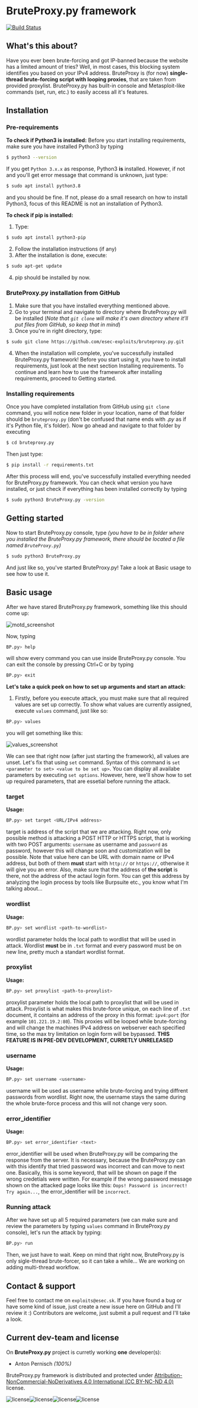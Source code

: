 # BruteProxy.py framework

[![Build Status](https://travis-ci.com/esec-exploits/bruteproxy.py.svg?branch=main)](https://travis-ci.com/esec-exploits/bruteproxy.py)

## What's this about?
Have you ever been brute-forcing and got IP-banned because the website has a limited amount of tries? Well, in most cases, this blocking system identifies you based on your IPv4 address. BruteProxy is (for now) **single-thread brute-forcing script with looping proxies**, that are taken from provided proxylist. BruteProxy.py has built-in console and Metasploit-like commands (set, run, etc.) to easily access all it's features.
	
## Installation

### Pre-requirements
**To check if Python3 is installed:**
Before you start installing requirements, make sure you have installed Python3 by typing
```sh
$ python3 --version
```
If you get `Python 3.x.x` as response, Python3 **is** installed. However, if not and you'll get error message that command is unknown, just type:
```sh
$ sudo apt install python3.8
```
and you should be fine. If not, please do a small research on how to install Python3, focus of this README is not an installation of Python3.

**To check if pip is installed:**
1. Type:
```sh
$ sudo apt install python3-pip
```
2. Follow the installation instructions (if any)
3. After the installation is done, execute:
```sh
$ sudo apt-get update
```
4. pip should be installed by now.

### BruteProxy.py installation from GitHub
1. Make sure that you have installed everything mentioned above.
2. Go to your terminal and navigate to directory where BruteProxy.py will be installed (*Note that `git clone` will make it's own directory where it'll put files from GitHub, so keep that in mind*)
3. Once you're in right directory, type:
```sh
$ sudo git clone https://github.com/esec-exploits/bruteproxy.py.git
```
4. When the installation will complete, you've successfully installed BruteProxy.py framework! Before you start using it, you have to install requirements, just look at the next section Installing requirements. To continue and learn how to use the framewrok after installing requirements, proceed to Getting started.

### Installing requirements
Once you have completed installation from GitHub using `git clone` command, you will notice new folder in your location, name of that folder should be `bruteproxy.py` (don't be confused that name ends with *.py* as if it's Python file, it's folder). Now go ahead and navigate to that folder by executing
```sh
$ cd bruteproxy.py
```
Then just type:
```sh
$ pip install -r requirements.txt
```
After this process will end, you've successfully installed everything needed for BruteProxy.py framework. You can check what version you have installed, or just check if everything has been installed correctly by typing
```sh
$ sudo python3 BruteProxy.py -version
```

## Getting started
Now to start BruteProxy.py console, type *(you have to be in folder where you installed the BruteProxy.py framework, there should be located a file named `BruteProxy.py`)*
```sh
$ sudo python3 BruteProxy.py
```

And just like so, you've started BruteProxy.py! Take a look at Basic usage to see how to use it.

## Basic usage
After we have stared BruteProxy.py framework, something like this should come up:

![motd_screenshot](https://i.imgur.com/B4DAl60.png)

Now, typing
```sh
BP.py> help
```
will show every command you can use inside BruteProxy.py console. You can exit the console by pressing Ctrl+C or by typing
```sh
BP.py> exit
```

**Let's take a quick peek on how to set up arguments and start an attack:**
1. Firstly, before you execute attack, you must make sure that all required values are set up correctly. To show what values are currently assigned, execute `values` command, just like so:
```sh
BP.py> values
```
you will get something like this:

![values_screenshot](https://i.imgur.com/ZMY9CZV.png)

We can see that right now (after just starting the framework), all values are unset. Let's fix that using `set` command. Syntax of this command is `set <parameter to set> <value to be set up>`. You can display all availabe parameters by executing `set options`. However, here, we'll show how to set up required parameters, that are essetial before running the attack.

### target
**Usage:**
```sh
BP.py> set target <URL/IPv4 address>
```
target is address of the script that we are attacking. Right now, only possible method is attacking a POST HTTP or HTTPS script, that is working with two POST arguments: `username` as username and `password` as password, however this will change soon and customization will be possible. Note that value here can be URL with domain name or IPv4 address, but both of them **must** start with `http://` or `https://`, otherwise it will give you an error.
Also, make sure that the address of **the script** is there, not the address of the actaul login form. You can get this address by analyzing the login process by tools like Burpsuite etc., you know what I'm talking about...

### wordlist
**Usage:**
```sh
BP.py> set wordlist <path-to-wordlist>
```
wordlist parameter holds the local path to wordlist that will be used in attack. Wordlist **must** be in `.txt` format and every password must be on new line, pretty much a standart wordlist format.

### proxylist
**Usage:**
```sh
BP.py> set proxylist <path-to-proxylist>
```
proxylist parameter holds the local path to proxylist that will be used in attack. Proxylist is what makes this brute-force unique, on each line of `.txt` document, it contains an address of the proxy in this format: `ipv4:port` (for example `101.221.19.2:80`). This proxies will be looped while brute-forcing and will change the machines IPv4 address on webserver each specified time, so the max try limitation on login form will be bypassed. **THIS FEATURE IS IN PRE-DEV DEVELOPMENT, CURRETLY UNRELEASED**

### username
**Usage:**
```sh
BP.py> set username <username>
```
username will be used as username while brute-forcing and trying diffrent passwords from wordlist. Right now, the username stays the same during the whole brute-force process and this will not change very soon.

### error_identifier
**Usage:**
```sh
BP.py> set error_identifier <text>
```
error_identifier will be used when BruteProxy.py will be comparing the response from the server. It is necessary, because the BruteProxy.py can with this identify that tried password was incorrect and can move to next one. Basically, this is some keyword, that will be shown on page if the wrong credetials were written. For example if the wrong password message shown on the attacked page looks like this: `Oops! Password is incorrect! Try again...`, the error_identifier will be `incorrect`.

### Running attack
After we have set up all 5 required parameters (we can make sure and review the parameters by typing `values` command in BruteProxy.py console), let's run the attack by typing:
```sh
BP.py> run
```
Then, we just have to wait. Keep on mind that right now, BruteProxy.py is only sigle-thread brute-forcer, so it can take a while... We are working on adding multi-thread workflow.

## Contact & support
Feel free to contact me on `exploits@esec.sk`. If you have found a bug or have some kind of issue, just create a new issue here on GitHub and I'll review it :)
Contributors are welcome, just submit a pull request and I'll take a look.

## Current dev-team and license
On **BruteProxy.py** project is curretly working **one** developer(s):
- Anton Pernisch *(100%)*

BruteProxy.py framework is distributed and protected under [Attribution-NonCommercial-NoDerivatives 4.0 International (CC BY-NC-ND 4.0)](https://creativecommons.org/licenses/by-nc-nd/4.0/) license.

![license](https://chooser-beta.creativecommons.org/img/nc.8c3b7ea6.svg)![license](https://chooser-beta.creativecommons.org/img/by.f6aa22c4.svg)![license](https://chooser-beta.creativecommons.org/img/nc.8c3b7ea6.svg)![license](https://chooser-beta.creativecommons.org/img/nd.64831b7b.svg)
